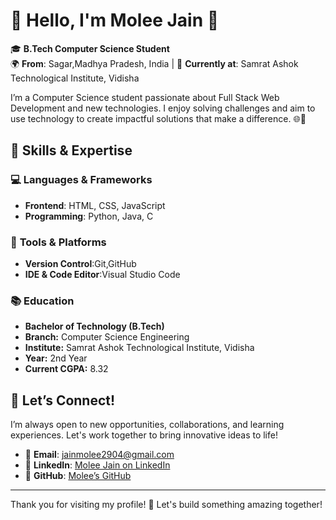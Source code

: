 # 🌟 **Hello, I'm Molee Jain** 👋  

🎓 **B.Tech Computer Science Student**  
🌍 **From**: Sagar,Madhya Pradesh, India | 📍 **Currently at**: Samrat Ashok Technological Institute, Vidisha  

I’m a Computer Science student passionate about Full Stack Web Development and new technologies. I enjoy solving challenges and aim to use technology to create impactful solutions that make a difference. 🌐🚀

## 🚀 **Skills & Expertise**  

### 💻 **Languages & Frameworks**  
- **Frontend**: HTML, CSS, JavaScript  
- **Programming**: Python, Java, C  

### 🔧 **Tools & Platforms**  
- **Version Control**:Git,GitHub
- **IDE & Code Editor**:Visual Studio Code

### 📚 **Education**
- **Bachelor of Technology (B.Tech)**  
- **Branch:** Computer Science Engineering  
- **Institute:** Samrat Ashok Technological Institute, Vidisha  
- **Year:** 2nd Year 
- **Current CGPA:** 8.32  

## 💬 **Let’s Connect!**  

I’m always open to new opportunities, collaborations, and learning experiences. Let's work together to bring innovative ideas to life!  

- 📧 **Email**: [jainmolee2904@gmail.com](mailto:jainmolee2904@gmail.com)  
- 🔗 **LinkedIn**: [Molee Jain on LinkedIn](https://www.linkedin.com/in/molee-jain-6891512b7)  
- 🐙 **GitHub**: [Molee’s GitHub](https://github.com/Moleej29)  

---
Thank you for visiting my profile! 🌟 Let's build something amazing together!  









